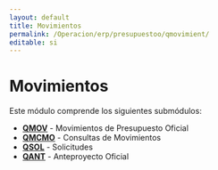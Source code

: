 ```yaml
---
layout: default
title: Movimientos
permalink: /Operacion/erp/presupuestoo/qmovimient/
editable: si
---
```


# Movimientos  

Este módulo comprende los siguientes submódulos:

* [**QMOV**](http://docs.oasiscom.com/Operacion/erp/presupuestoo/qmovimient/qmovo) - Movimientos de Presupuesto Oficial
* [**QMCMO**](http://docs.oasiscom.com/Operacion/erp/presupuestoo/qmovimient/qmcmo) - Consultas de Movimientos
* [**QSOL**](http://docs.oasiscom.com/Operacion/erp/presupuestoo/qmovimient/qsol) - Solicitudes
* [**QANT**](http://docs.oasiscom.com/Operacion/erp/presupuestoo/qmovimient/qant) - Anteproyecto Oficial